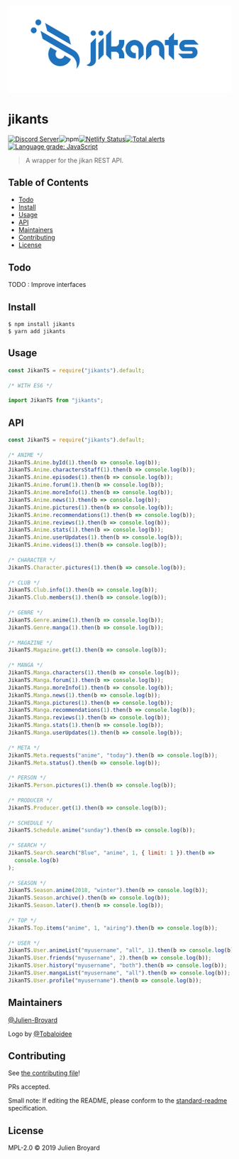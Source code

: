 <p align="center"><img src="/logo/logotype-horizontal.png"></p>

# jikants

[![Discord Server](https://img.shields.io/discord/460491088004907029.svg?style=flat&logo=discord)](https://discord.gg/4tvCr36)![npm](https://img.shields.io/npm/dm/jikants.svg)[![Netlify Status](https://api.netlify.com/api/v1/badges/369e3e6b-1132-4612-b19a-3090c50cc1a6/deploy-status)](https://app.netlify.com/sites/jikants/deploys)[![Total alerts](https://img.shields.io/lgtm/alerts/g/Julien-Broyard/jikants.svg?logo=lgtm&logoWidth=18)](https://lgtm.com/projects/g/Julien-Broyard/jikants/alerts/)[![Language grade: JavaScript](https://img.shields.io/lgtm/grade/javascript/g/Julien-Broyard/jikants.svg?logo=lgtm&logoWidth=18)](https://lgtm.com/projects/g/Julien-Broyard/jikants/context:javascript)

> A wrapper for the jikan REST API.

## Table of Contents

- [Todo](#todo)
- [Install](#install)
- [Usage](#usage)
- [API](#api)
- [Maintainers](#maintainers)
- [Contributing](#contributing)
- [License](#license)

## Todo

TODO : Improve interfaces

## Install

```
$ npm install jikants
$ yarn add jikants
```

## Usage

```js
const JikanTS = require("jikants").default;

/* WITH ES6 */

import JikanTS from "jikants";
```

## API

```js
const JikanTS = require("jikants").default;

/* ANIME */
JikanTS.Anime.byId(1).then(b => console.log(b));
JikanTS.Anime.charactersStaff(1).then(b => console.log(b));
JikanTS.Anime.episodes(1).then(b => console.log(b));
JikanTS.Anime.forum(1).then(b => console.log(b));
JikanTS.Anime.moreInfo(1).then(b => console.log(b));
JikanTS.Anime.news(1).then(b => console.log(b));
JikanTS.Anime.pictures(1).then(b => console.log(b));
JikanTS.Anime.recommendations(1).then(b => console.log(b));
JikanTS.Anime.reviews(1).then(b => console.log(b));
JikanTS.Anime.stats(1).then(b => console.log(b));
JikanTS.Anime.userUpdates(1).then(b => console.log(b));
JikanTS.Anime.videos(1).then(b => console.log(b));

/* CHARACTER */
JikanTS.Character.pictures(1).then(b => console.log(b));

/* CLUB */
JikanTS.Club.info(1).then(b => console.log(b));
JikanTS.Club.members(1).then(b => console.log(b));

/* GENRE */
JikanTS.Genre.anime(1).then(b => console.log(b));
JikanTS.Genre.manga(1).then(b => console.log(b));

/* MAGAZINE */
JikanTS.Magazine.get(1).then(b => console.log(b));

/* MANGA */
JikanTS.Manga.characters(1).then(b => console.log(b));
JikanTS.Manga.forum(1).then(b => console.log(b));
JikanTS.Manga.moreInfo(1).then(b => console.log(b));
JikanTS.Manga.news(1).then(b => console.log(b));
JikanTS.Manga.pictures(1).then(b => console.log(b));
JikanTS.Manga.recommendations(1).then(b => console.log(b));
JikanTS.Manga.reviews(1).then(b => console.log(b));
JikanTS.Manga.stats(1).then(b => console.log(b));
JikanTS.Manga.userUpdates(1).then(b => console.log(b));

/* META */
JikanTS.Meta.requests("anime", "today").then(b => console.log(b));
JikanTS.Meta.status().then(b => console.log(b));

/* PERSON */
JikanTS.Person.pictures(1).then(b => console.log(b));

/* PRODUCER */
JikanTS.Producer.get(1).then(b => console.log(b));

/* SCHEDULE */
JikanTS.Schedule.anime("sunday").then(b => console.log(b));

/* SEARCH */
JikanTS.Search.search("Blue", "anime", 1, { limit: 1 }).then(b =>
  console.log(b)
);

/* SEASON */
JikanTS.Season.anime(2018, "winter").then(b => console.log(b));
JikanTS.Season.archive().then(b => console.log(b));
JikanTS.Season.later().then(b => console.log(b));

/* TOP */
JikanTS.Top.items("anime", 1, "airing").then(b => console.log(b));

/* USER */
JikanTS.User.animeList("myusername", "all", 1).then(b => console.log(b));
JikanTS.User.friends("myusername", 2).then(b => console.log(b));
JikanTS.User.history("myusername", "both").then(b => console.log(b));
JikanTS.User.mangaList("myusername", "all").then(b => console.log(b));
JikanTS.User.profile("myusername").then(b => console.log(b));
```

## Maintainers

[@Julien-Broyard](https://github.com/Julien-Broyard)

Logo by [@Tobaloidee](https://github.com/Tobaloidee)

## Contributing

See [the contributing file](contributing.md)!

PRs accepted.

Small note: If editing the README, please conform to the [standard-readme](https://github.com/RichardLitt/standard-readme) specification.

## License

MPL-2.0 © 2019 Julien Broyard
